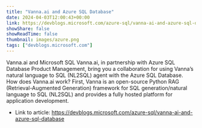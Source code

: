```yaml
---
title: "Vanna.ai and Azure SQL Database"
date: 2024-04-03T12:00:43+00:00
link: https://devblogs.microsoft.com/azure-sql/vanna-ai-and-azure-sql-database
showShare: false
showReadTime: false
thumbnail: images/azure.png
tags: ["devblogs.microsoft.com"]
---
```

Vanna.ai and Microsoft SQL Vanna.ai, in partnership with Azure SQL Database Product Management, bring you a collaboration for using Vanna’s natural language to SQL (NL2SQL) agent with the Azure SQL Database. How does Vanna.ai work? First, Vanna is an open-source Python RAG (Retrieval-Augmented Generation) framework for SQL generation/natural language to SQL (NL2SQL) and provides a fully hosted platform for application development.

- Link to article: https://devblogs.microsoft.com/azure-sql/vanna-ai-and-azure-sql-database